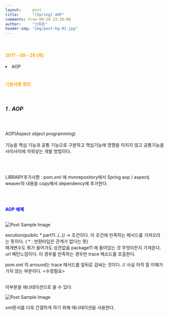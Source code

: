 ```yaml
---
layout:     post
title:      "[Spring] AOP"
comments: true-09-28 23:30:00
author:     "신희준"
header-img: "img/post-bg-02.jpg"
---
```

<br>
<H4 style ="font-weight:bold; color : orange">2017 - 09 - 28 (목)</H4>
<li>AOP</li>


<br>
<H4 style ="font-weight:bold; color:orange;">기본사항 정리</H4>
<br>

<h5 style = "font-size: 17px; font-weight : bold;">1 . AOP</h5>
<br>
<p>
AOP(Aspect object programming)
<br><br>
기능을 핵심 기능과 공통 기능으로 구분하고 핵심기능에 영향을 미치지 않고 공통기능을 사이사이에 끼워넣는 개발 방법이다.

<br><br>

LIBRARY추가사항 : pom.xml 에 mvnrepository에서 Spring aop / aspectj weaver의 내용을 copy해서 dependency에 추가한다.

<br><br>

<B STYLE = "COLOR:BLUE">AOP 예제</B>
<BR><BR>

<img src="{{ site.baseurl }}/img/aopbean.JPG" alt="Post Sample Image">

excution(puiblic * part11..*(..))* -> 조건이다. 이 조건에 만족하는 메서드를 가져오라는 뜻이다. ( * : 반환타입은 관계가 없다는 뜻)
<br>
매개변수도 뭐가 들어가도 상관없음 package11 에 들어있는 것 무엇이든지 가져온다. url 패턴느낌이다. 이 경우를 만족하는 경우만 trace 메소드를 호출한다.

pom.xml 의 arround는 trace 메서드를 앞뒤로 감싸는 것이다. // 사실 아직 잘 이해가 가지 않는 부분이다. <수정필요>
<br><br>

이부분을 애너테이션으로 쓸 수 있다.


<img src="{{ site.baseurl }}/img/aopanno.JPG" alt="Post Sample Image">

<br>

<p>
xml문서를 더욱 간결하게 하기 위해 애너테이션을 사용한다.

</p>
